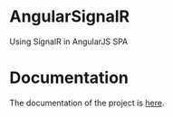 # AngularSignalR
Using SignalR in AngularJS SPA
# Documentation
The documentation of the project is <a href="http://mirkomaggioni.com/2016/04/05/asp-net-signalr-and-typescript-in-an-angularjs-spa/">here</a>.
